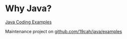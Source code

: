 # Why Java?

[Java Coding Examples](https://www.cs.utexas.edu/~scottm/cs307/codingSamples.htm)

Maintenance project on [github.com/19cah/java/examples](https://github.com/19cah/java)
